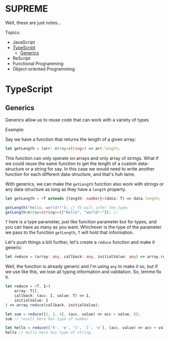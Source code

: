 # SUPREME
Well, these are just notes...


Topics:
- JavaScript
- [TypeScript](#typescript)
    - [Generics](#generics)
- ReScript
- Functional Programming
- Object-oriented Programming


# TypeScript

## Generics

Generics allow us to reuse code that can work with a variety of types

Example: 

Say we have a function that returns the length of a given array:

```typescript
let getLength = (arr: Array<string>) => arr.length;
```

This function can only operate on arrays and only array of strings.
What if we could reuse the same function to get the length of a custom data-structure or a string for say. In this case we would need to write another function for each different data-structure, and that's huh lame.

With generics, we can make the `getLength` function also work with strings or any data-structure as long as they have a `length` property.

```typescript
let getLength = <T extends {length: number}>(data: T) => data.length;

getLength("Hello, world!!"); // TS will infer the type;
getLength<Array<string>>(["Hello", "world!!"]); // 
```

`T` here is a type parameter, just like function parameter but for types, and you can have as many as you want. Whichever is the type of the parameter we pass to the function `getLength`, `T` will hold that information.

Let's push things a biti further, let's create a `reduce` function and make it generic:

```typescript
let reduce = (array: any, callback: any, initialValue: any) => array.reduce(callback, initialValue);
```
Well, the function is already generic and I'm using `any` to make it so, but if we use like this, we lose all typing information and validation. So, lemme fix it.

```typescript
let reduce = <T, I>(
    array: T[], 
    callback: (acc: I, value: T) => I, 
    initialValue: I
) => array.reduce(callback, initialValue);

let sum = reduce([2, 3, 4], (acc, value) => acc + value, 0);
sum // result here has type of number

let hello = reduce(['h', 'e', 'l', 'l', 'o'], (acc, value) => acc + value, '');
hello // hello here has type of string
```

